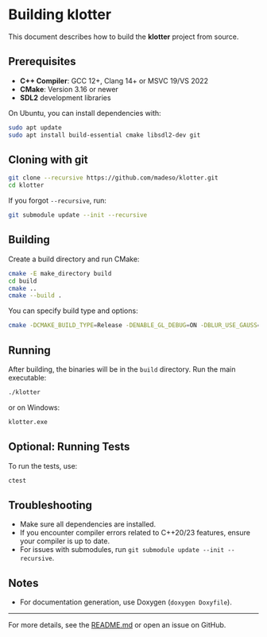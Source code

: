 # Building klotter

This document describes how to build the **klotter** project from source.

## Prerequisites

- **C++ Compiler**: GCC 12+, Clang 14+ or MSVC 19/VS 2022
- **CMake**: Version 3.16 or newer
- **SDL2** development libraries

On Ubuntu, you can install dependencies with:
```sh
sudo apt update
sudo apt install build-essential cmake libsdl2-dev git
```

## Cloning with git

```sh
git clone --recursive https://github.com/madeso/klotter.git
cd klotter
```

If you forgot `--recursive`, run:
```sh
git submodule update --init --recursive
```

## Building

Create a build directory and run CMake:

```sh
cmake -E make_directory build
cd build
cmake ..
cmake --build .
```

You can specify build type and options:
```sh
cmake -DCMAKE_BUILD_TYPE=Release -DENABLE_GL_DEBUG=ON -DBLUR_USE_GAUSS=ON ..
```

## Running

After building, the binaries will be in the `build` directory. Run the main executable:

```sh
./klotter
```
or on Windows:
```sh
klotter.exe
```

## Optional: Running Tests

To run the tests, use:
```sh
ctest
```

## Troubleshooting

- Make sure all dependencies are installed.
- If you encounter compiler errors related to C++20/23 features, ensure your compiler is up to date.
- For issues with submodules, run `git submodule update --init --recursive`.

## Notes

- For documentation generation, use Doxygen (`doxygen Doxyfile`).

---

For more details, see the [README.md](README.md) or open an issue on GitHub.
